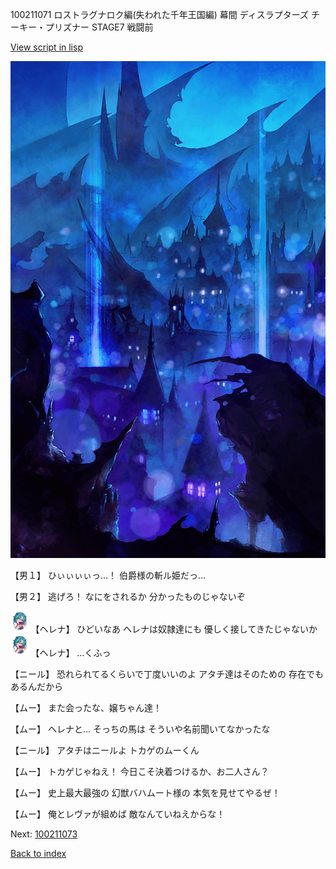 100211071 ロストラグナロク編(失われた千年王国編) 幕間 ディスラプターズ  チーキー・プリズナー STAGE7 戦闘前

[View script in lisp](../scripts/100211071.txt)

![300_devil_night03.png](../images/backgrounds/300_devil_night03.png)

【男１】
ひぃぃぃぃっ…！
伯爵様の斬ル姫だっ…

【男２】
逃げろ！
なにをされるか
分かったものじゃないぞ

<img src="../images/units/3302811.png" alt="3302811.png" height="34"/>
【ヘレナ】
ひどいなあ
ヘレナは奴隷達にも
優しく接してきたじゃないか

<img src="../images/units/3302811.png" alt="3302811.png" height="34"/>
【ヘレナ】
…くふっ

【ニール】
恐れられてるくらいで丁度いいのよ
アタチ達はそのための
存在でもあるんだから

【ムー】
また会ったな、嬢ちゃん達！

【ムー】
ヘレナと…
そっちの馬は
そういや名前聞いてなかったな

【ニール】
アタチはニールよ
トカゲのムーくん

【ムー】
トカゲじゃねえ！
今日こそ決着つけるか、お二人さん？

【ムー】
史上最大最強の
幻獣バハムート様の
本気を見せてやるぜ！

【ムー】
俺とレヴァが組めば
敵なんていねえからな！


Next: [100211073](100211073.md)

[Back to index](index.md)
